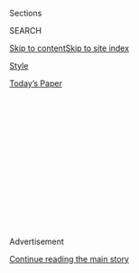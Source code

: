 <div id="app">

<div>

<div>

<div>

<div class="NYTAppHideMasthead css-1q2w90k e1suatyy0">

<div class="section css-ui9rw0 e1suatyy2">

<div class="css-eph4ug er09x8g0">

<div class="css-6n7j50">

</div>

<span class="css-1dv1kvn">Sections</span>

<div class="css-10488qs">

<span class="css-1dv1kvn">SEARCH</span>

</div>

[Skip to content](#site-content)[Skip to site
index](#site-index)

</div>

<div id="masthead-section-label" class="css-1wr3we4 eaxe0e00">

[Style](https://www.nytimes.com/section/style)

</div>

<div class="css-10698na e1huz5gh0">

</div>

</div>

<div id="masthead-bar-one" class="section hasLinks css-15hmgas e1csuq9d3">

<div class="css-uqyvli e1csuq9d0">

</div>

<div class="css-1uqjmks e1csuq9d1">

</div>

<div class="css-9e9ivx">

[](https://myaccount.nytimes.com/auth/login?response_type=cookie&client_id=vi)

</div>

<div class="css-1bvtpon e1csuq9d2">

[Today’s
Paper](https://www.nytimes.com/section/todayspaper)

</div>

</div>

</div>

</div>

<div data-aria-hidden="false">

<div id="site-content" data-role="main">

<div>

<div class="css-1aor85t" style="opacity:0.000000001;z-index:-1;visibility:hidden">

<div class="css-1hqnpie">

<div class="css-epjblv">

<span class="css-17xtcya">[Style](/section/style)</span><span class="css-x15j1o">|</span><span class="css-fwqvlz">A
Brief History of
‘Karen’</span>

</div>

<div class="css-k008qs">

<div class="css-1iwv8en">

<span class="css-18z7m18"></span>

<div>

</div>

</div>

<span class="css-1n6z4y">https://nyti.ms/2DjFEPC</span>

<div class="css-1705lsu">

<div class="css-4xjgmj">

<div class="css-4skfbu" data-role="toolbar" data-aria-label="Social Media Share buttons, Save button, and Comments Panel with current comment count" data-testid="share-tools">

  - 
  - 
  - 
  - 
    
    <div class="css-6n7j50">
    
    </div>

  - 
  - 

</div>

</div>

</div>

</div>

</div>

</div>

<div id="NYT_TOP_BANNER_REGION" class="css-13pd83m">

</div>

<div id="top-wrapper" class="css-1sy8kpn">

<div id="top-slug" class="css-l9onyx">

Advertisement

</div>

[Continue reading the main
story](#after-top)

<div class="ad top-wrapper" style="text-align:center;height:100%;display:block;min-height:250px">

<div id="top" class="place-ad" data-position="top" data-size-key="top">

</div>

</div>

<div id="after-top">

</div>

</div>

<div>

<div id="sponsor-wrapper" class="css-1hyfx7x">

<div id="sponsor-slug" class="css-19vbshk">

Supported by

</div>

[Continue reading the main
story](#after-sponsor)

<div id="sponsor" class="ad sponsor-wrapper" style="text-align:center;height:100%;display:block">

</div>

<div id="after-sponsor">

</div>

</div>

<div class="css-186x18t">

</div>

<div class="css-1vkm6nb ehdk2mb0">

# A Brief History of ‘Karen’

</div>

In 1965, it was the third-most-popular baby name in the United States.
In 2018, it was the 635th — and today it’s even less popular. How did
Karens fall so
far?

<div class="css-79elbk" data-testid="photoviewer-wrapper">

<div class="css-z3e15g" data-testid="photoviewer-wrapper-hidden">

</div>

<div class="css-1a48zt4 ehw59r15" data-testid="photoviewer-children">

![<span class="css-cnj6d5 e1z0qqy90" itemprop="copyrightHolder"><span class="css-1ly73wi e1tej78p0">Credit...</span><span><span>Leigh
Wells</span></span></span>](https://static01.nyt.com/images/2020/08/02/fashion/31NAMED-KAREN-art/00KAREN-articleLarge.jpg?quality=75&auto=webp&disable=upscale)

</div>

</div>

<div class="css-18e8msd">

<div class="css-vp77d3 epjyd6m0">

<div class="css-1baulvz">

By <span class="css-1baulvz last-byline" itemprop="name">Henry
Goldblatt</span>

</div>

</div>

  - 
    
    <div class="css-ld3wwf e16638kd2">
    
    July 31,
    2020
    
    </div>

  - 
    
    <div class="css-4xjgmj">
    
    <div class="css-d8bdto" data-role="toolbar" data-aria-label="Social Media Share buttons, Save button, and Comments Panel with current comment count" data-testid="share-tools">
    
      - 
      - 
      - 
      - 
        
        <div class="css-6n7j50">
        
        </div>
    
      - 
      - 
    
    </div>
    
    </div>

</div>

</div>

<div class="section meteredContent css-1r7ky0e" name="articleBody" itemprop="articleBody">

<div class="css-1fanzo5 StoryBodyCompanionColumn">

<div class="css-53u6y8">

Ask a woman named Karen what she used to think of her name and you’ll
hear phrases like “generic,” “perfectly serviceable” and “an easy name.”

In 2020, Karen is no longer “an easy name.” Once popular for girls born
in the 1960s, it then became a pseudonym for a middle-aged busybody with
a blond choppy bob who asks to speak to the manager. Now, the moniker
has most recently morphed into a symbol of racism and white privilege.

A “Karen” now roams restaurants and stores, often without a mask during
this coronavirus era, spewing venom and calling the authorities to
tattle, usually on people of color and often putting them in dangerous
situations. And while this archetype had previously been called “[Permit
Patty](https://www.cnn.com/2018/06/25/us/permit-patty-san-francisco-trnd/index.html)”
or “[BBQ
Becky](https://www.newsweek.com/bbq-becky-white-woman-who-called-cops-black-bbq-911-audio-released-im-really-1103057),”
“Karen” has stuck.

In fact, many news reports don’t even bother to use a woman’s actual
given name. [Whitefish
Karen](https://www.youtube.com/watch?v=qHqzg3vgW4I) (named for her town
in Montana) coughed on a couple when they called her out for not wearing
a mask inside a grocery store. [Kroger
Karen](https://www.metrotimes.com/news-hits/archives/2020/06/17/metro-detroits-own-kroger-karen-prevents-black-customer-from-leaving-the-parking-lot-in-viral-video),
named after the supermarket chain, blocked an African-American mother’s
car so the woman couldn’t leave the market’s parking lot. [San Francisco
Karen](https://sfist.com/2020/06/14/sf-karen-filmed-confronting-pacific-heights-man-over-writing-black-lives-matter-on-his-property/)
called the police on a Filipino man stenciling “Black Lives Matter” *on
his own property*.

</div>

</div>

<div class="css-1fanzo5 StoryBodyCompanionColumn">

<div class="css-53u6y8">

And, of course, the Queen of Karens — [Amy
Cooper](https://www.nytimes.com/2020/06/14/nyregion/central-park-amy-cooper-christian-racism.html),
also known as Central Park Karen — threatened and fabricated accusations
against a Black man after he politely asked her to put her dog on a
leash, as park rules stated.

For some women with the name Karen, these videos have made them
outraged, of course, but also, at times, ashamed.

“I remember hearing about names like Becky and thinking, ‘What if this
was my name, how would it feel?’” said Karen Scholl, a 47-year-old
writer in Columbus, Ohio, with whom I worked at a college newspaper more
than 20 years ago. “It’s just so embarrassing, honestly. But I can’t get
bent out of shape. I have no control over it. There are people losing
their lives every day. If it’s the only thing I have to be upset about
in this world, then good for me.”

Karen Chang, a Bay Area resident who works in business management, had
shrugged off early memes, but then the Amy Cooper video changed
everything for her.

“It was very upsetting, but I would sacrifice my name for the visibility
and awareness that incident generated,” said Ms. Chang, who is
Asian-American. Indeed, she may do just that. She said she’s considering
changing her name to “KC” after she and her fiancé eventually wed. “It
has always been a term of endearment.”

</div>

</div>

<div class="css-1fanzo5 StoryBodyCompanionColumn">

<div class="css-53u6y8">

Ms. Chang may be able to change her name, but if one San Francisco Board
of Supervisors member, Shamann Walton, **** has his way, a version of
“Karen” will be immortalized into city law.

In early July,<span class="css-8l6xbc evw5hdy0"> </span>Mr. Walton
[introduced the CAREN (Caution Against Racially Exploitative
Non-Emergencies)
Act](https://www.nytimes.com/2020/07/24/briefing/caren-act-911-san-francisco.html)
(presumably he couldn’t come up with a suitable word that began with K).
The bill would change the city’s code to punish people who call 911 and
file false, racially biased complaints.

That’s a step too far for Karen Ortiz-Orband, a Boston-area nurse who is
of Puerto Rican and Dominican descent. She supports the contents of the
proposal, but emailed Mr. Walton’s office urging him to reconsider its
title.

“I asked him to be mindful of the fact that there are women named Karen
and people aren’t differentiating between the two. And by naming this
bill as he has, he’s doing exactly what the metaphorical Karen is doing
— creating an opportunity for discrimination,” said Ms. Ortiz-Orband,
who is in her late 40s.

And before you think, “that’s so Karen to complain about CAREN,” Ms.
Ortiz-Orband asks you to imagine if it were your name: “It’s one thing
to make memes,” she said. “It’s another when you start applying it to
laws. You’re villainizing a name that people actually have and you’re
putting these people at risk. When a woman acts like that name, you
should use her correct name.”

Karen Gormandy, a literary agent and arts studio manager in New York
City, said she doesn’t take it personally when she hears her name used
in these contexts, “because I assign that meme to white people. I’m
totally disconnected from it. I’m on the receiving end of this
misbehavior.” Ms. Gormandy, 61, said, “I feel as a person of color I
don’t need to apologize and explain my name.”

</div>

</div>

<div class="css-1fanzo5 StoryBodyCompanionColumn">

<div class="css-53u6y8">

Yet she said people sometimes avoid using her name when speaking to her:
“Some people use Becky instead,” she said, laughing.

## The Origins of ‘Karen’

But why the name Karen?

Robin Queen, the chairwoman of the linguistics department at University
of Michigan, has [looked
closely](https://theconversation.com/how-karen-went-from-a-popular-baby-name-to-a-stand-in-for-white-entitlement-139644)
at this question and her exploration led her to, of all people, Dane
Cook.

His 2005 comedy album contains a riff called “The Friend Nobody Likes”:
“There is one person in a group of friends that nobody likes,” Mr.
Cook says, using an expletive to emphasize how much they are, in fact,
disliked. “They basically keep them there to hate their guts. When that
person is not around the rest of your little base camp, your hobby is
cutting that person down.” As an “example” of this person, he describes
a woman named Karen.

Other antecedents include Amanda Seyfried’s vacant Karen in “Mean
Girls,” who racistly spouts to Lindsay Lohan’s Cady: “If you’re from
Africa, why are you white?” A parody account on Reddit from late 2017
based on the rants of a spurned husband is also often cited as an early
driver, and highlights the sexism of the “Karen” trope.

Karen Grigsby Bates, the senior correspondent for the “Code Switch”
podcast on NPR, said Karen’s roots are anchored deep in American
folklore. Ms. Bates — [who embarked on this
research](https://www.npr.org/transcripts/891177904) not because of her
name, but because the phenomenon was “a convergence of gender, race,
class, social upheaval and social media in this great big tornado” —
pointed to the term “Miss Ann” from the antebellum and Jim Crow periods.

African-Americans used the term as code “to refer to these unreasonable
white women,” Ms. Bates said. She described Miss Ann as “a woman who
knew her place in society, was complicit in maintaining it, and who was
at the upper end of the hierarchy. Even if she was a nice Miss Ann, she
was still upholding this system that said: ‘White womanhood above all
else, except white manhood.’”

</div>

</div>

<div class="css-1fanzo5 StoryBodyCompanionColumn">

<div class="css-53u6y8">

Researchers also point to the demographic characteristics of the name
Karen. [According to Social Security
data](https://www.ssa.gov/OACT/babynames/index.html), Karen soared in
popularity in the 1960s, peaking as the third-most-popular baby name of
1965, but never had a resurgence. The archetype is meant to evoke a
woman of a certain age, but then again Linda, Cynthia or Susan would,
too.

That’s where the Karen theories get geekily fascinating. Miriam Eckert,
who has a Ph.D. in linguistics and lives in Boulder, Colo., said that
the word “Karen” contains what’s known as a “voiceless plosive.”

“That’s the K sound at the beginning of the word,” Ms. Eckert said.
“When you say some consonants, like K or a T, there’s a complete
blockage of airflow and a sudden release — whereas a name like Cynthia
has no stops at all. Karen is kind of a harsh sound that you can really
spit out. And that aligns with the kind of person we are thinking of
when we talk about a ‘Karen.’”

## The Future of ‘Karen’

But will it always? In 2018 — the latest year for which data is
available — Karen ranked as the 635th most popular girl’s name,
alongside Elaine and Dallas. “Nobody is going to name their kid this
now,” Ms. Gormandy said. “It’s just going to disappear and then somebody
not knowing the history of any of this might decide it’s a cool name.”

Ms. Queen, the linguistics expert, agreed. “Maybe in 50 years or so it
might come back.”

In the meantime, she thinks it could at some point fade from the
lexicon. “The meaning gets so broad that it’s going to stop having the
same power to make a particular critique,” she said, pointing to
examples like “basic,” “hot mess” and “Negative Nancy” that faded from
the lexicon.

As a moniker, she said, “I would be surprised to find it around a decade
from now.”

</div>

</div>

</div>

<div>

</div>

<div>

</div>

<div>

</div>

<div>

<div id="bottom-wrapper" class="css-1ede5it">

<div id="bottom-slug" class="css-l9onyx">

Advertisement

</div>

[Continue reading the main
story](#after-bottom)

<div id="bottom" class="ad bottom-wrapper" style="text-align:center;height:100%;display:block;min-height:90px">

</div>

<div id="after-bottom">

</div>

</div>

</div>

</div>

</div>

## Site Index

<div>

</div>

## Site Information Navigation

  - [© <span>2020</span> <span>The New York Times
    Company</span>](https://help.nytimes.com/hc/en-us/articles/115014792127-Copyright-notice)

<!-- end list -->

  - [NYTCo](https://www.nytco.com/)
  - [Contact
    Us](https://help.nytimes.com/hc/en-us/articles/115015385887-Contact-Us)
  - [Work with us](https://www.nytco.com/careers/)
  - [Advertise](https://nytmediakit.com/)
  - [T Brand Studio](http://www.tbrandstudio.com/)
  - [Your Ad
    Choices](https://www.nytimes.com/privacy/cookie-policy#how-do-i-manage-trackers)
  - [Privacy](https://www.nytimes.com/privacy)
  - [Terms of
    Service](https://help.nytimes.com/hc/en-us/articles/115014893428-Terms-of-service)
  - [Terms of
    Sale](https://help.nytimes.com/hc/en-us/articles/115014893968-Terms-of-sale)
  - [Site
    Map](https://spiderbites.nytimes.com)
  - [Help](https://help.nytimes.com/hc/en-us)
  - [Subscriptions](https://www.nytimes.com/subscription?campaignId=37WXW)

</div>

</div>

</div>

</div>
